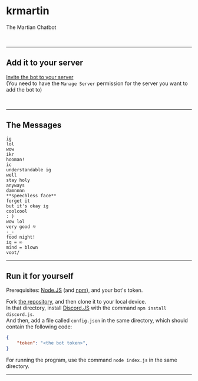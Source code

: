 # krmartin

The Martian Chatbot

<br>

---


## Add it to your server

[Invite the bot to your server](https://discord.com/api/oauth2/authorize?client_id=781478364002385920&permissions=2048&scope=bot) <br>
(You need to have the `Manage Server` permission for the server you want to add the bot to)

<br>

---

## The Messages

`ig` <br>
`lol` <br>
`wow` <br>
`ikr` <br>
`hooman!` <br>
`ic` <br>
`understandable ig` <br>
`well` <br>
`stay holy` <br>
`anyways` <br>
`damnnnn` <br>
`**speechless face**` <br>
`forget it` <br>
`but it's okay ig` <br>
`coolcool` <br>
`: )` <br>
`wow lol` <br>
`very good ⛧` <br>
`-_-` <br>
`food night!` <br>
`iq = ∞` <br>
`mind = blown` <br>
`voot/` <br>

---

## Run it for yourself

Prerequisites: [Node.JS](https://nodejs.org/en/) (and [npm](https://www.npmjs.com/)), and your bot's token.

Fork [the repository](https://github.com/aaryarajoju/AR50), and then clone it to your local device. <br>
In that directory, install [Discord.JS](https://discord.js.org/#/) with the command `npm install discord.js`. <br>
And then, add a file called `config.json` in the same directory, which should contain the following code:

````json
{
    "token": "<the bot token>",
}
````

For running the program, use the command `node index.js` in the same directory.

---
